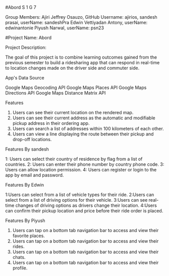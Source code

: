 
#Abord
S 1 G 7

Group Members:
Ajiri Jeffrey Osauzo, GitHub Username: ajirios,
sandesh prasai, userName: sandeshPra
Edwin Vettiyadan Antony, userName: edwinantonie
Piyush Narwal, userName: psn23


#Project Name: Abord

Project Description:

The goal of this project is to combine learning outcomes gained from the previous semester to build a ridesharing app that can respond in real-time to location changes made on the driver side and commuter side.


App's Data Source

Google Maps Geocoding API
Google Maps Places API
Google Maps Directions API
Google Maps Distance Matrix API



Features


1. Users can see their current location on the rendered map.
2. Users can see their current address as the automatic and modifiable pickup address in their ordering app.
3. Users can search a list of addresses within 100 kilometers of each other.
4. Users can view a line displaying the route between their pickup and drop-off locations.

Features By sandesh


1: Users can select their country of residence by flag from a list of countries. 
2: Users can enter their phone number by country phone code.
3: Users can allow location permission.
4: Users can register or login to the app by email and password.

Features By Edwin

1:Users can select from a list of vehicle types for their ride. 
2:Users can select from a list of driving options for their vehicle.
3:Users can see real-time changes of driving options as drivers change their location. 
4:Users can confirm their pickup location and price before their ride order is placed.


Features By Piyush 

1. Users can tap on a bottom tab navigation bar to access and view their favorite places. 
2. Users can tap on a bottom tab navigation bar to access and view their rides.
3. Users can tap on a bottom tab navigation bar to access and view their chats.
4. Users can tap on a bottom tab navigation bar to access and view their profile.
